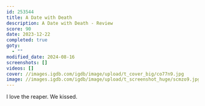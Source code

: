 ```yaml
---
id: 253544
title: A Date with Death
description: A Date with Death - Review
score: 90
date: 2023-12-22
completed: true
goty:
  - ""
modified_date: 2024-08-16
screenshots: []
videos: []
cover: //images.igdb.com/igdb/image/upload/t_cover_big/co77n9.jpg
image: //images.igdb.com/igdb/image/upload/t_screenshot_huge/scmzo9.jpg
---
```

I love the reaper. We kissed.